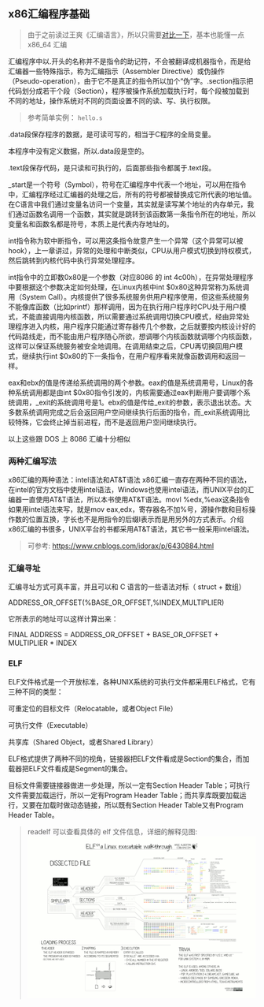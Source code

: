## x86汇编程序基础

> 由于之前读过王爽《汇编语言》，所以只需要[对比一下](http://pld.cs.luc.edu/courses/264/now/notes/x64sheet.html)，基本也能懂一点 x86_64 汇编

汇编程序中以.开头的名称并不是指令的助记符，不会被翻译成机器指令，而是给汇编器一些特殊指示，称为汇编指示（Assembler Directive）或伪操作（Pseudo-operation），由于它不是真正的指令所以加个“伪”字。.section指示把代码划分成若干个段（Section），程序被操作系统加载执行时，每个段被加载到不同的地址，操作系统对不同的页面设置不同的读、写、执行权限。

> 参考简单实例： `hello.s`

.data段保存程序的数据，是可读可写的，相当于C程序的全局变量。

本程序中没有定义数据，所以.data段是空的。

.text段保存代码，是只读和可执行的，后面那些指令都属于.text段。

_start是一个符号（Symbol），符号在汇编程序中代表一个地址，可以用在指令中，汇编程序经过汇编器的处理之后，所有的符号都被替换成它所代表的地址值。在C语言中我们通过变量名访问一个变量，其实就是读写某个地址的内存单元，我们通过函数名调用一个函数，其实就是跳转到该函数第一条指令所在的地址，所以变量名和函数名都是符号，本质上是代表内存地址的。

int指令称为软中断指令，可以用这条指令故意产生一个异常（这个异常可以被 hook），上一章讲过，异常的处理和中断类似，CPU从用户模式切换到特权模式，然后跳转到内核代码中执行异常处理程序。

int指令中的立即数0x80是一个参数（对应8086 的 int 4c00h），在异常处理程序中要根据这个参数决定如何处理，在Linux内核中int $0x80这种异常称为系统调用（System Call）。内核提供了很多系统服务供用户程序使用，但这些系统服务不能像库函数（比如printf）那样调用，因为在执行用户程序时CPU处于用户模式，不能直接调用内核函数，所以需要通过系统调用切换CPU模式，经由异常处理程序进入内核，用户程序只能通过寄存器传几个参数，之后就要按内核设计好的代码路线走，而不能由用户程序随心所欲，想调哪个内核函数就调哪个内核函数，这样可以保证系统服务被安全地调用。在调用结束之后，CPU再切换回用户模式，继续执行int $0x80的下一条指令，在用户程序看来就像函数调用和返回一样。

eax和ebx的值是传递给系统调用的两个参数。eax的值是系统调用号，Linux的各种系统调用都是由int $0x80指令引发的，内核需要通过eax判断用户要调哪个系统调用，_exit的系统调用号是1。ebx的值是传给_exit的参数，表示退出状态。大多数系统调用完成之后会返回用户空间继续执行后面的指令，而_exit系统调用比较特殊，它会终止掉当前进程，而不是返回用户空间继续执行。

以上这些跟 DOS 上 8086 汇编十分相似

### 两种汇编写法

x86汇编的两种语法：intel语法和AT&T语法
x86汇编一直存在两种不同的语法，在intel的官方文档中使用intel语法，Windows也使用intel语法，而UNIX平台的汇编器一直使用AT&T语法，所以本书使用AT&T语法。movl %edx,%eax这条指令如果用intel语法来写，就是mov eax,edx，寄存器名不加%号，源操作数和目标操作数的位置互换，字长也不是用指令的后缀l表示而是用另外的方式表示。介绍x86汇编的书很多，UNIX平台的书都采用AT&T语法，其它书一般采用intel语法。

> 可参考: <https://www.cnblogs.com/idorax/p/6430884.html>

### 汇编寻址

汇编寻址方式可真丰富，并且可以和 C 语言的一些语法对标（ struct + 数组）

ADDRESS_OR_OFFSET(%BASE_OR_OFFSET,%INDEX,MULTIPLIER)

它所表示的地址可以这样计算出来：

FINAL ADDRESS = ADDRESS_OR_OFFSET + BASE_OR_OFFSET + MULTIPLIER * INDEX

### ELF

ELF文件格式是一个开放标准，各种UNIX系统的可执行文件都采用ELF格式，它有三种不同的类型：

可重定位的目标文件（Relocatable，或者Object File）

可执行文件（Executable）

共享库（Shared Object，或者Shared Library）

ELF格式提供了两种不同的视角，链接器把ELF文件看成是Section的集合，而加载器把ELF文件看成是Segment的集合。

目标文件需要链接器做进一步处理，所以一定有Section Header Table；可执行文件需要加载运行，所以一定有Program Header Table；而共享库既要加载运行，又要在加载时做动态链接，所以既有Section Header Table又有Program Header Table。

> readelf 可以查看具体的 elf 文件信息，详细的解释见图: ![elf](ELF_Executable_and_Linkable_Format_diagram_by_Ange_Albertini.png)

